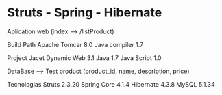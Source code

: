 # Struts - Spring - Hibernate

Aplication web (index --> /listProduct)


Build Path
	Apache Tomcar	8.0
	Java compiler 	1.7

Project Jacet
	Dynamic Web		3.1
	Java			1.7
	Java Script		1.0

DataBase --> Test
	product (product_id, name, description, price)
	
Tecnologias
	Struts			2.3.20
	Spring Core 	4.1.4
	Hibernate		4.3.8
	MySQL			5.1.34